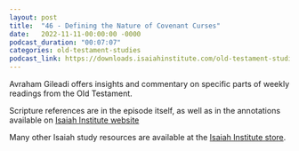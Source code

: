 ```yaml
---
layout: post
title:  "46 - Defining the Nature of Covenant Curses"
date:   2022-11-11-00:00:00 -0000
podcast_duration: "00:07:07"
categories: old-testament-studies
podcast_link: https://downloads.isaiahinstitute.com/old-testament-studies/II-OT-46.mp3
---
```

Avraham Gileadi offers insights and commentary on specific parts of weekly readings from the Old Testament.

Scripture references are in the episode itself, as well as in the annotations available on [Isaiah Institute website](https://isaiahinstitute.com/studies-in-the-old-testament/)

Many other Isaiah study resources are available at the [Isaiah Institute store](https://isaiahinstitute.com/store/).